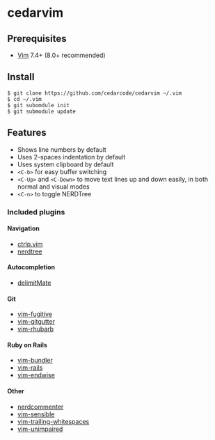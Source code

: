# cedarvim

## Prerequisites

* [Vim](https://github.com/vim/vim) 7.4+ (8.0+ recommended)

## Install

```
$ git clone https://github.com/cedarcode/cedarvim ~/.vim
$ cd ~/.vim
$ git subomdule init
$ git submodule update
```

## Features

* Shows line numbers by default
* Uses 2-spaces indentation by default
* Uses system clipboard by default
* `<C-b>` for easy buffer switching
* `<C-Up>` and `<C-Down>` to move text lines up and down easily, in both normal and visual modes
* `<C-n>` to toggle NERDTree

### Included plugins

#### Navigation

* [ctrlp.vim](https://github.com/ctrlpvim/ctrlp.vim)
* [nerdtree](https://github.com/scrooloose/nerdtree)

#### Autocompletion

* [delimitMate](https://github.com/Raimondi/delimitMate)

#### Git

* [vim-fugitive](https://github.com/tpope/vim-fugitive)
* [vim-gitgutter](https://github.com/airblade/vim-gitgutter)
* [vim-rhubarb](https://github.com/tpope/vim-rhubarb)

#### Ruby on Rails

* [vim-bundler](https://github.com/tpope/vim-bundler)
* [vim-rails](https://github.com/tpope/vim-rails)
* [vim-endwise](https://github.com/tpope/vim-endwise)

#### Other

* [nerdcommenter](https://github.com/scrooloose/nerdcommenter)
* [vim-sensible](https://github.com/tpope/vim-sensible)
* [vim-trailing-whitespaces](https://github.com/bronson/vim-trailing-whitespace)
* [vim-unimpaired](https://github.com/tpope/vim-unimpaired)
